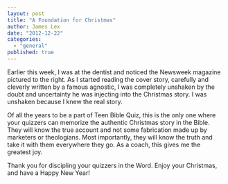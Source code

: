 ```yaml
---
layout: post
title: "A Foundation for Christmas"
author: James Lex
date: "2012-12-22"
categories: 
  - "general"
published: true
---
```


Earlier this week, I was at the dentist and noticed the Newsweek magazine pictured to the right. As I started reading the cover story, carefully and cleverly written by a famous agnostic, I was completely unshaken by the doubt and uncertainty he was injecting into the Christmas story. I was unshaken because I knew the real story.

Of all the years to be a part of Teen Bible Quiz, this is the only one where your quizzers can memorize the authentic Christmas story in the Bible. They will know the true account and not some fabrication made up by marketers or theologians. Most importantly, they will know the truth and take it with them everywhere they go. As a coach, this gives me the greatest joy.

Thank you for discipling your quizzers in the Word. Enjoy your Christmas, and have a Happy New Year!
